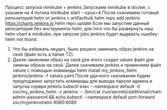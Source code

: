 Процесс запуска minikube + jenkins
Запускаем minikube в docker, с указаем на 4 потока 
  minikube start --cpus=4
После скачиваем готовый репозиторий helm от jenkins с artifacthub 
  helm repo add jenkins https://charts.jenkins.io
  helm repo update
Если мы запустим данный репозиторий без инструмента helm, для того что бы развернуть наш helm chart в minikube, при запуске jobs jenkins будет выдавать ошибку: helm not found.
1. Что бы избежать неудач, было решено заменить образ jenkins на свой (файл есть а папке TZ).
2. Далее заменяем образ на свой для этого создал values файл для замены образа на свой.
Далее скачиваем jenkins и применяем файл values с помощью комманды
  helm install my_jenkins_helm jenkins/jenkins -f values.yaml
После удачного скачивания будем предлоджено запустить комманды для вывода пароля админа и запуска сервра jenkins
  kubectl exec --namespace default -it svc/my_jenkins_helm -c jenkins -- /bin/cat /run/secrets/additional/chart-admin-password && echo
  kubectl --namespace default port-forward svc/myjenkinshelm 8080:8080
